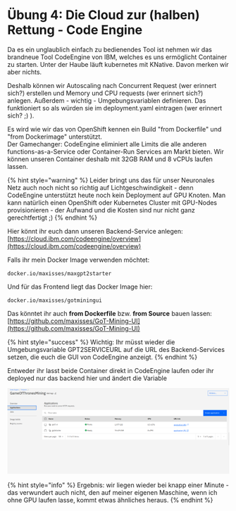 # Übung 4: Die Cloud zur \(halben\) Rettung - Code Engine

Da es ein unglaublich einfach zu bedienendes Tool ist nehmen wir das brandneue Tool CodeEngine von IBM, welches es uns ermöglicht Container zu starten. Unter der Haube läuft kubernetes mit KNative. Davon merken wir aber nichts. 

Deshalb können wir Autoscaling nach Concurrent Request \(wer erinnert sich?\) erstellen und Memory und CPU requests \(wer erinnert sich?\) anlegen. Außerdem - wichtig - Umgebungsvariablen definieren. Das funktioniert so als würden sie im deployment.yaml eintragen \(wer erinnert sich? ;\) \).

Es wird wie wir das von OpenShift kennen ein Build "from Dockerfile" und "from Dockerimage" unterstützt.  
Der Gamechanger: CodeEngine eliminiert alle Limits die alle anderen functions-as-a-Service oder Container-Run Services am Markt bieten. Wir können unseren Container deshalb mit 32GB RAM und 8 vCPUs laufen lassen.

{% hint style="warning" %}
Leider bringt uns das für unser Neuronales Netz auch noch nicht so richtig auf Lichtgeschwindigkeit - denn CodeEngine unterstützt heute noch kein Deployment auf GPU Knoten. Man kann natürlich einen OpenShift oder Kubernetes  Cluster mit GPU-Nodes provisionieren - der Aufwand und die Kosten sind nur nicht ganz gerechtfertigt ;\)
{% endhint %}

Hier könnt ihr euch dann unseren Backend-Service anlegen: [https://cloud.ibm.com/codeengine/overview](https://cloud.ibm.com/codeengine/overview)  
  
Falls ihr mein Docker Image verwenden möchtet: 

```text
docker.io/maxisses/maxgpt2starter
```

Und für das Frontend liegt das Docker Image hier:

```text
docker.io/maxisses/gotminingui
```

Das könntet ihr auch **from Dockerfile** bzw. **from Source** bauen lassen: [https://github.com/maxisses/GoT-Mining-UI](https://github.com/maxisses/GoT-Mining-UI)

{% hint style="success" %}
Wichtig: Ihr müsst wieder die Umgebungsvariable GPT2SERVICEURL auf die URL des Backend-Services setzen, die euch die GUI von CodeEngine anzeigt.
{% endhint %}

Entweder ihr lasst beide Container direkt in CodeEngine laufen oder ihr deployed nur das backend hier und ändert die Variable 

![](../../.gitbook/assets/image%20%28163%29.png)

{% hint style="info" %}
Ergebnis: wir liegen wieder bei knapp einer Minute - das verwundert auch nicht, den auf meiner eigenen Maschine, wenn ich ohne GPU laufen lasse, kommt etwas ähnliches heraus.
{% endhint %}

